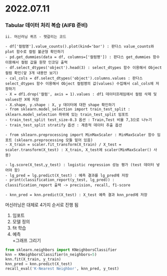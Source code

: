 # 2022.07.11

### Tabular 데이터 처리 복습 (AIFB 준비)  
    ii. 머신러닝 퀴즈 - 헷갈리는 코드 

    - df['컬럼명'].value_counts().plot(kind='bar') : 판다스 value_counts와 plot 함수로 컬럼 불균형 확인하기  
    - pd.get_dummies(data = df, columns=['컬럼명']) : 판다스 get_dummies 함수 이용해서 컬럼 값을 원핫 인코딩 출력 
    - df.select_dtypes('object').head(3) : select_dtypes 함수 이용해서 Object 컬럼 확인(앞 3개 내용만 보기)
    - cal_cols = df.select_dtypes('object').columns.values : 판다스 select_dtypes 함수 이용해서 Object 컬럼명의 값(values) 수집해서 cal_cols에 저장하기
    - X = df1.drop('컬럼', axis = 1).values : df1 데이터프레임에서 컬럼 삭제 및 values만 X에 저장  
    - X.shape, y.shape : X, y 데이터에 대한 shape 확인하기
    - from sklearn.model_selection import train_test_split : sklearn.model_selection 하위에 있는 train_test_split 임포트
    - train_test_split test_size-0.3 옵션 : Train,Test 비율 7,3으로 나누기
    - train_test_split stratify 옵션 : 계층적 데이터 추출 옵션

    - from sklearn.preprocessing import MinMaxScaler : MinMaxScaler 함수 임포트 (sklearn.preprocessing 모듈 밑어 있음)
    - X_train = scaler.fit_transform(X_train) / X_test = scaler.transform(X_test) : X_train, X_test에 scaler(MinMaxScaler() 사용)

    - lg.score(X_test,y_test) : logistic regression 성능 평가 (test 데이터 넣어야 함)
    - lg_pred = lg.predict(X_test) : 예측 결과를 lg_pred에 저장
    - print(classification_report(y_test, lg_pred)) : classification_report 출력 -> precision, recall, f1-score

    - knn_pred = knn.predict(X_test) : X_test 예측 결과 knn_pred에 저장


머신러닝은 대체로 4가지 순서로 진행 됨
1. 임포트
2. 모델 정의
3. fit 학습
4. 예측  
+그래프 그리기

```python
from sklearn.neighbors import KNeighborsClassifier  
knn = KNeighborsClassifier(n_neighbors=5)
knn.fit(X_train, y_train)
knn_pred = knn.predict(X_test)
recall_eval('K-Nearest Neighbor', knn_pred, y_test)
```